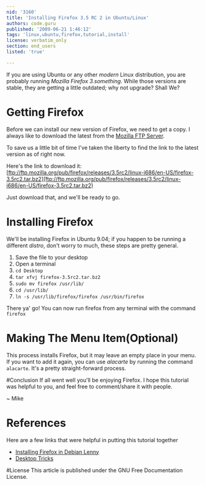 ```yaml
---
nid: '3160'
title: 'Installing Firefox 3.5 RC 2 in Ubuntu/Linux'
authors: code.guru
published: '2009-06-21 1:46:12'
tags: 'linux,ubuntu,firefox,tutorial,install'
license: verbatim_only
section: end_users
listed: 'true'

---
```

If you are using Ubuntu or any other _modern_ Linux distribution, you are probably running _Mozilla Firefox 3.something_. While those versions are stable, they are getting a little outdated; why not upgrade? Shall We?

<!--break-->

# Getting Firefox
Before we can install our new version of Firefox, we need to get a copy. I always like to download the latest from the [Mozilla FTP Server](ftp://ftp.mozilla.org/pub/).

To save us a little bit of time I've taken the liberty to find the link to the latest version as of right now.

Here's the link to download it:
[ftp://ftp.mozilla.org/pub/firefox/releases/3.5rc2/linux-i686/en-US/firefox-3.5rc2.tar.bz2](ftp://ftp.mozilla.org/pub/firefox/releases/3.5rc2/linux-i686/en-US/firefox-3.5rc2.tar.bz2)

Just download that, and we'll be ready to go.

# Installing Firefox
We'll be installing Firefox in Ubuntu 9.04; if you happen to be running a different _distro_, don't worry to much, these steps are pretty general.

1. Save the file to your desktop
2. Open a terminal
3. `cd Desktop`
4. `tar xfvj firefox-3.5rc2.tar.bz2` 
5. `sudo mv firefox /usr/lib/`
6. `cd /usr/lib/`
7. `ln -s /usr/lib/firefox/firefox /usr/bin/firefox`

There ya' go! You can now run firefox from any terminal with the command `firefox`

# Making The Menu Item(Optional)
This process installs Firefox, but it may leave an empty place in your menu. If you want to add it again, you can use _alacarte_ by running the command `alacarte`. It's a pretty straight-forward process.

#Conclusion
If all went well you'll be enjoying Firefox. I hope this tutorial was helpful to you, and feel free to comment/share it with people.   

~ Mike

# References
Here are a few links that were helpful in putting this tutorial together

* [Installing Firefox in Debian Lenny](http://www.pebelnet.com/?p=109)
* [Desktop Tricks](https://help.ubuntu.com/6.06/ubuntu/desktopguide/C/desktop-tips.html)

#License
This article is published under the GNU Free Documentation License.
